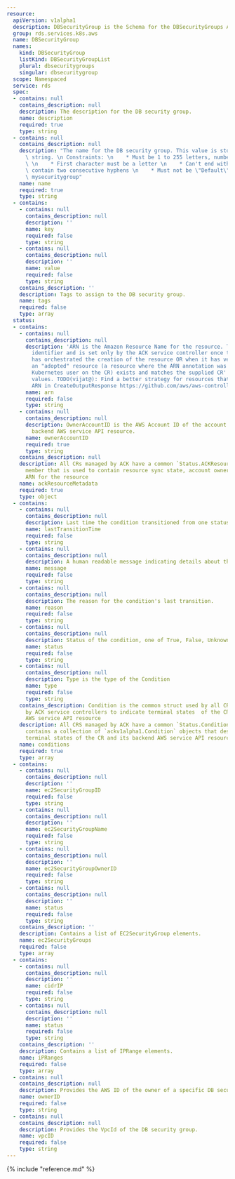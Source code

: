 ```yaml
---
resource:
  apiVersion: v1alpha1
  description: DBSecurityGroup is the Schema for the DBSecurityGroups API
  group: rds.services.k8s.aws
  name: DBSecurityGroup
  names:
    kind: DBSecurityGroup
    listKind: DBSecurityGroupList
    plural: dbsecuritygroups
    singular: dbsecuritygroup
  scope: Namespaced
  service: rds
  spec:
  - contains: null
    contains_description: null
    description: The description for the DB security group.
    name: description
    required: true
    type: string
  - contains: null
    contains_description: null
    description: "The name for the DB security group. This value is stored as a lowercase\
      \ string. \n Constraints: \n    * Must be 1 to 255 letters, numbers, or hyphens.\
      \ \n    * First character must be a letter \n    * Can't end with a hyphen or\
      \ contain two consecutive hyphens \n    * Must not be \"Default\" \n Example:\
      \ mysecuritygroup"
    name: name
    required: true
    type: string
  - contains:
    - contains: null
      contains_description: null
      description: ''
      name: key
      required: false
      type: string
    - contains: null
      contains_description: null
      description: ''
      name: value
      required: false
      type: string
    contains_description: ''
    description: Tags to assign to the DB security group.
    name: tags
    required: false
    type: array
  status:
  - contains:
    - contains: null
      contains_description: null
      description: 'ARN is the Amazon Resource Name for the resource. This is a globally-unique
        identifier and is set only by the ACK service controller once the controller
        has orchestrated the creation of the resource OR when it has verified that
        an "adopted" resource (a resource where the ARN annotation was set by the
        Kubernetes user on the CR) exists and matches the supplied CR''s Spec field
        values. TODO(vijat@): Find a better strategy for resources that do not have
        ARN in CreateOutputResponse https://github.com/aws/aws-controllers-k8s/issues/270'
      name: arn
      required: false
      type: string
    - contains: null
      contains_description: null
      description: OwnerAccountID is the AWS Account ID of the account that owns the
        backend AWS service API resource.
      name: ownerAccountID
      required: true
      type: string
    contains_description: null
    description: All CRs managed by ACK have a common `Status.ACKResourceMetadata`
      member that is used to contain resource sync state, account ownership, constructed
      ARN for the resource
    name: ackResourceMetadata
    required: true
    type: object
  - contains:
    - contains: null
      contains_description: null
      description: Last time the condition transitioned from one status to another.
      name: lastTransitionTime
      required: false
      type: string
    - contains: null
      contains_description: null
      description: A human readable message indicating details about the transition.
      name: message
      required: false
      type: string
    - contains: null
      contains_description: null
      description: The reason for the condition's last transition.
      name: reason
      required: false
      type: string
    - contains: null
      contains_description: null
      description: Status of the condition, one of True, False, Unknown.
      name: status
      required: false
      type: string
    - contains: null
      contains_description: null
      description: Type is the type of the Condition
      name: type
      required: false
      type: string
    contains_description: Condition is the common struct used by all CRDs managed
      by ACK service controllers to indicate terminal states  of the CR and its backend
      AWS service API resource
    description: All CRS managed by ACK have a common `Status.Conditions` member that
      contains a collection of `ackv1alpha1.Condition` objects that describe the various
      terminal states of the CR and its backend AWS service API resource
    name: conditions
    required: true
    type: array
  - contains:
    - contains: null
      contains_description: null
      description: ''
      name: ec2SecurityGroupID
      required: false
      type: string
    - contains: null
      contains_description: null
      description: ''
      name: ec2SecurityGroupName
      required: false
      type: string
    - contains: null
      contains_description: null
      description: ''
      name: ec2SecurityGroupOwnerID
      required: false
      type: string
    - contains: null
      contains_description: null
      description: ''
      name: status
      required: false
      type: string
    contains_description: ''
    description: Contains a list of EC2SecurityGroup elements.
    name: ec2SecurityGroups
    required: false
    type: array
  - contains:
    - contains: null
      contains_description: null
      description: ''
      name: cidrIP
      required: false
      type: string
    - contains: null
      contains_description: null
      description: ''
      name: status
      required: false
      type: string
    contains_description: ''
    description: Contains a list of IPRange elements.
    name: iPRanges
    required: false
    type: array
  - contains: null
    contains_description: null
    description: Provides the AWS ID of the owner of a specific DB security group.
    name: ownerID
    required: false
    type: string
  - contains: null
    contains_description: null
    description: Provides the VpcId of the DB security group.
    name: vpcID
    required: false
    type: string
---
```

{% include "reference.md" %}
